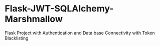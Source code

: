 # Flask-JWT-SQLAlchemy-Marshmallow

Flask Project with Authentication and Data base Connectivity with Token Blacklisting

